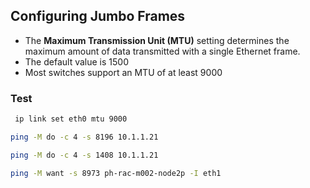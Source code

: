 ## Configuring Jumbo Frames
- The **Maximum Transmission Unit (MTU)** setting determines the maximum amount of data transmitted with a single Ethernet frame.
- The default value is 1500
- Most switches support an MTU of at least 9000
### Test

```bash
 ip link set eth0 mtu 9000
 ```

```bash
ping -M do -c 4 -s 8196 10.1.1.21
```
```bash
ping -M do -c 4 -s 1408 10.1.1.21
```
```bash
ping -M want -s 8973 ph-rac-m002-node2p -I eth1
```
